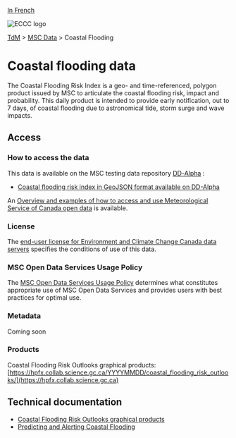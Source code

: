 [In French](readme_coastal-flooding_fr.md)

![ECCC logo](../../img_eccc-logo.png)

[TdM](../../readme_en.md) > [MSC Data](../readme_en.md) > Coastal Flooding

# Coastal flooding data

The Coastal Flooding Risk Index is a geo- and time-referenced, polygon product issued by MSC to articulate the coastal flooding risk, impact and probability. This daily product is intended to provide early notification, out to 7 days, of coastal flooding due to astronomical tide, storm surge and wave impacts.

## Access

### How to access the data

This data is available on the MSC testing data repository [DD-Alpha](../../msc-datamart/readme_en.md) :

* [Coastal flooding risk index in GeoJSON format available on DD-Alpha](readme_coastal-flooding-risk-index-datamart_en.md) 

An [Overview and examples of how to access and use Meteorological Service of Canada open data](../../usage/readme_en.md) is available. 

### License

The [end-user license for Environment and Climate Change Canada data servers](.../.../license/readme_en.md) specifies the conditions of use of this data.

### MSC Open Data Services Usage Policy

The [MSC Open Data Services Usage Policy](../.../usage-policy/readme_en.md) determines what constitutes appropriate use of MSC Open Data Services and provides users with best practices for optimal use.

### Metadata

Coming soon

### Products

Coastal Flooding Risk Outlooks graphical products: [https://hpfx.collab.science.gc.ca/YYYYMMDD/coastal_flooding_risk_outlooks/](https://hpfx.collab.science.gc.ca)

## Technical documentation

* [Coastal Flooding Risk Outlooks graphical products](https://hpfx.collab.science.gc.ca/docs/CoastalFloodingRiskOutlook_Specs_Graphical_1A_EN.pdf) 
* [Predicting and Alerting Coastal Flooding](https://www.canada.ca/en/services/environment/weather/other-services/coastal-flooding-prediction-alert.html)
